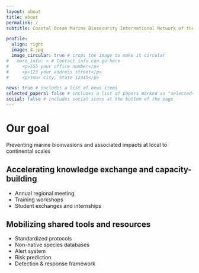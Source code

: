 ```yaml
---
layout: about
title: about
permalink: /
subtitle: Coastal Ocean Marine Biosecurity International Network of the Americas

profile:
  align: right
  image: 4.jpg
  image_circular: true # crops the image to make it circular
#   more_info: > # Contact info can go here
#     <p>555 your office number</p>
#     <p>123 your address street</p>
#     <p>Your City, State 12345</p>

news: true # includes a list of news items
selected_papers: false # includes a list of papers marked as "selected={true}"
social: false # includes social icons at the bottom of the page
---
```


# Our goal

Preventing marine bioinvasions and associated impacts at local to continental scales

## Accelerating knowledge exchange and capacity-building

- Annual regional meeting
- Training workshops
- Student exchanges and internships

## Mobilizing shared tools and resources

- Standardized protocols
- Non-native species databases
- Alert system
- Risk prediction
- Detection & response framework

